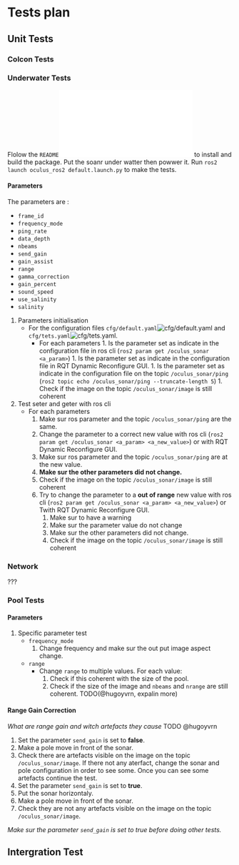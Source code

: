 # Tests plan


## Unit Tests
### Colcon Tests
### Underwater Tests
Flolow the `README`![`README`](./README.md) to install and build the package. Put the soanr under watter then powwer it. Run `ros2 launch oculus_ros2 default.launch.py` to make the tests.
#### Parameters
The parameters are :
- `frame_id`
- `frequency_mode`
- `ping_rate`
- `data_depth`
- `nbeams`
- `send_gain`
- `gain_assist`
- `range`
- `gamma_correction`
- `gain_percent`
- `sound_speed`
- `use_salinity`
- `salinity`

1. Parameters initialisation
    - For the configuration files `cfg/default.yaml`![`cfg/default.yaml`](./oculus_ros2/cfg/default.yaml) and `cfg/tets.yaml`![`cfg/tets.yaml`](./oculus_ros2/cfg/test.yaml).
      - For each parameters
            1. Is the parameter set as indicate in the configuration file in ros cli (`ros2 param get /oculus_sonar <a_param>`)
            1. Is the parameter set as indicate in the configuration file in RQT Dynamic Reconfigure GUI.
            1. Is the parameter set as indicate in the configuration file on the topic `/oculus_sonar/ping` (`ros2 topic echo /oculus_sonar/ping --truncate-length 5`)
            1. Check if the image on the topic `/oculus_sonar/image` is still coherent
1. Test seter and geter with ros cli
    - For each parameters
        1. Make sur ros parameter and the topic `/oculus_sonar/ping` are the same.
        1. Change the parameter to a correct new value with ros cli (`ros2 param get /oculus_sonar <a_param> <a_new_value>`) or with RQT Dynamic Reconfigure GUI.
        1. Make sur ros parameter and the topic `/oculus_sonar/ping` are at the new value.
        1. **Make sur the other parameters did not change.**
        1. Check if the image on the topic `/oculus_sonar/image` is still coherent
        1. Try to change the parameter to a **out of range** new value with ros cli (`ros2 param get /oculus_sonar <a_param> <a_new_value>`) or Twith RQT Dynamic Reconfigure GUI.
            1. Make sur to have a warning 
            1. Make sur the parameter value do not change
            1. Make sur the other parameters did not change.
            1. Check if the image on the topic `/oculus_sonar/image` is still coherent

### Network
???


### Pool Tests
#### Parameters
1. Specific parameter test
    - `frequency_mode`
        1. Change frequency and make sur the out put image aspect change.
    - `range`
        - Change `range` to multiple values. For each value:
            1. Check if this coherent with the size of the pool.
            1. Check if the size of the image and `nbeams` and `nrange` are still coherent. TODO(@hugoyvrn, expalin more)

#### Range Gain Correction
*What are range gain and witch artefacts they cause*
TODO @hugoyvrn
1. Set the parameter `send_gain` is set to **false**.
1. Make a pole move in front of the sonar.
1. Check there are artefacts visible on the image on the topic `/oculus_sonar/image`. If there not any aterfact, change the sonar and pole configuration in order to see some. Once you can see some artefacts continue the test.
1. Set the parameter `send_gain` is set to **true**.
1. Put the sonar horizontaly.
1. Make a pole move in front of the sonar.
1. Check they are not any artefacts visible on the image on the topic `/oculus_sonar/image`.

*Make sur the parameter `send_gain` is set to true before doing other tests.*


## Intergration Test


